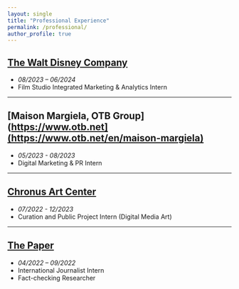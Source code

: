 ```yaml
---
layout: single
title: "Professional Experience"
permalink: /professional/
author_profile: true
---
```


## [The Walt Disney Company](https://www.thewaltdisneycompany.com)  
- *08/2023 – 06/2024*  
- Film Studio Integrated Marketing & Analytics Intern

---

## [Maison Margiela, OTB Group](https://www.otb.net](https://www.otb.net/en/maison-margiela)   
- *05/2023 - 08/2023*  
- Digital Marketing & PR Intern

---

## [Chronus Art Center  ](https://chronusartcenter.org/)
- *07/2022 - 12/2023*  
- Curation and Public Project Intern (Digital Media Art)

---

## [The Paper](https://www.thepaper.cn) 
- *04/2022 – 09/2022*  
- International Journalist Intern  
- Fact-checking Researcher

